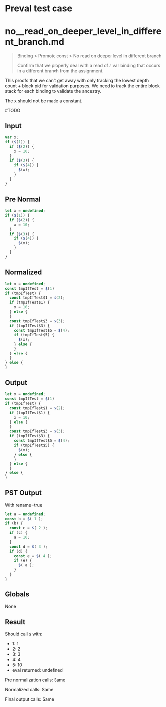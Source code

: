 # Preval test case

# no__read_on_deeper_level_in_different_branch.md

> Binding > Promote const > No  read on deeper level in different branch
>
> Confirm that we properly deal with a read of a var binding that occurs in a different branch from the assignment.

This proofs that we can't get away with only tracking the lowest depth count + block pid for validation purposes. We need to track the entire block stack for each binding to validate the ancestry.

The x should not be made a constant.

#TODO

## Input

`````js filename=intro
var x;
if ($(1)) {
  if ($(2)) {
    x = 10;
  }
  if ($(3)) {
    if ($(4)) {
      $(x);
    }
  }
}
`````

## Pre Normal

`````js filename=intro
let x = undefined;
if ($(1)) {
  if ($(2)) {
    x = 10;
  }
  if ($(3)) {
    if ($(4)) {
      $(x);
    }
  }
}
`````

## Normalized

`````js filename=intro
let x = undefined;
const tmpIfTest = $(1);
if (tmpIfTest) {
  const tmpIfTest$1 = $(2);
  if (tmpIfTest$1) {
    x = 10;
  } else {
  }
  const tmpIfTest$3 = $(3);
  if (tmpIfTest$3) {
    const tmpIfTest$5 = $(4);
    if (tmpIfTest$5) {
      $(x);
    } else {
    }
  } else {
  }
} else {
}
`````

## Output

`````js filename=intro
let x = undefined;
const tmpIfTest = $(1);
if (tmpIfTest) {
  const tmpIfTest$1 = $(2);
  if (tmpIfTest$1) {
    x = 10;
  } else {
  }
  const tmpIfTest$3 = $(3);
  if (tmpIfTest$3) {
    const tmpIfTest$5 = $(4);
    if (tmpIfTest$5) {
      $(x);
    } else {
    }
  } else {
  }
} else {
}
`````

## PST Output

With rename=true

`````js filename=intro
let a = undefined;
const b = $( 1 );
if (b) {
  const c = $( 2 );
  if (c) {
    a = 10;
  }
  const d = $( 3 );
  if (d) {
    const e = $( 4 );
    if (e) {
      $( a );
    }
  }
}
`````

## Globals

None

## Result

Should call `$` with:
 - 1: 1
 - 2: 2
 - 3: 3
 - 4: 4
 - 5: 10
 - eval returned: undefined

Pre normalization calls: Same

Normalized calls: Same

Final output calls: Same
